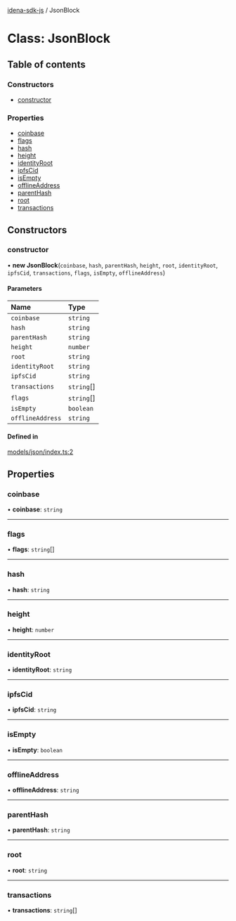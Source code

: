 [idena-sdk-js](../README.md) / JsonBlock

# Class: JsonBlock

## Table of contents

### Constructors

- [constructor](JsonBlock.md#constructor)

### Properties

- [coinbase](JsonBlock.md#coinbase)
- [flags](JsonBlock.md#flags)
- [hash](JsonBlock.md#hash)
- [height](JsonBlock.md#height)
- [identityRoot](JsonBlock.md#identityroot)
- [ipfsCid](JsonBlock.md#ipfscid)
- [isEmpty](JsonBlock.md#isempty)
- [offlineAddress](JsonBlock.md#offlineaddress)
- [parentHash](JsonBlock.md#parenthash)
- [root](JsonBlock.md#root)
- [transactions](JsonBlock.md#transactions)

## Constructors

### constructor

• **new JsonBlock**(`coinbase`, `hash`, `parentHash`, `height`, `root`, `identityRoot`, `ipfsCid`, `transactions`, `flags`, `isEmpty`, `offlineAddress`)

#### Parameters

| Name | Type |
| :------ | :------ |
| `coinbase` | `string` |
| `hash` | `string` |
| `parentHash` | `string` |
| `height` | `number` |
| `root` | `string` |
| `identityRoot` | `string` |
| `ipfsCid` | `string` |
| `transactions` | `string`[] |
| `flags` | `string`[] |
| `isEmpty` | `boolean` |
| `offlineAddress` | `string` |

#### Defined in

[models/json/index.ts:2](https://github.com/idena-network/idena-sdk-js/blob/f054b38/src/models/json/index.ts#L2)

## Properties

### coinbase

• **coinbase**: `string`

___

### flags

• **flags**: `string`[]

___

### hash

• **hash**: `string`

___

### height

• **height**: `number`

___

### identityRoot

• **identityRoot**: `string`

___

### ipfsCid

• **ipfsCid**: `string`

___

### isEmpty

• **isEmpty**: `boolean`

___

### offlineAddress

• **offlineAddress**: `string`

___

### parentHash

• **parentHash**: `string`

___

### root

• **root**: `string`

___

### transactions

• **transactions**: `string`[]
